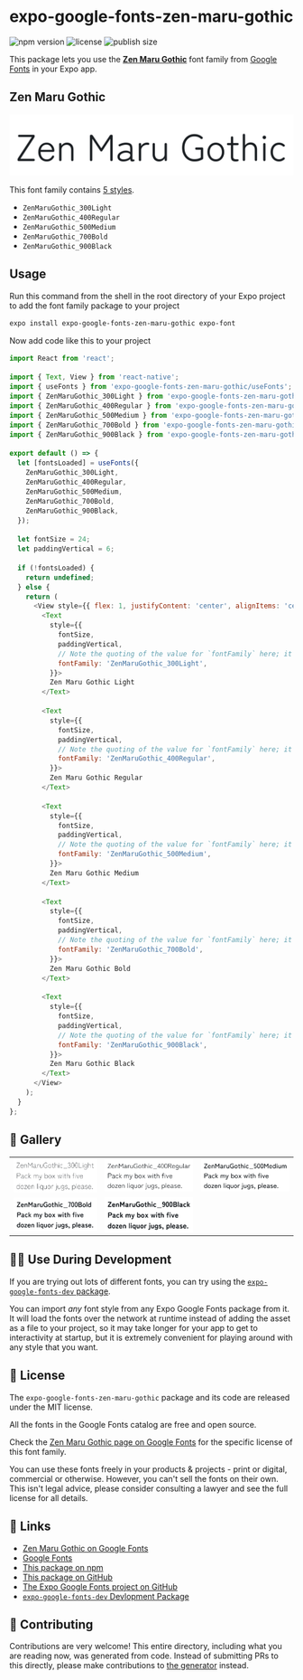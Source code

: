 # expo-google-fonts-zen-maru-gothic

![npm version](https://flat.badgen.net/npm/v/expo-google-fonts-zen-maru-gothic)
![license](https://flat.badgen.net/github/license/expo/google-fonts)
![publish size](https://flat.badgen.net/packagephobia/install/expo-google-fonts-zen-maru-gothic)

This package lets you use the [**Zen Maru Gothic**](https://fonts.google.com/specimen/Zen+Maru+Gothic) font family from [Google Fonts](https://fonts.google.com/) in your Expo app.

## Zen Maru Gothic

![Zen Maru Gothic](./font-family.png)

This font family contains [5 styles](#-gallery).

- `ZenMaruGothic_300Light`
- `ZenMaruGothic_400Regular`
- `ZenMaruGothic_500Medium`
- `ZenMaruGothic_700Bold`
- `ZenMaruGothic_900Black`

## Usage

Run this command from the shell in the root directory of your Expo project to add the font family package to your project
```sh
expo install expo-google-fonts-zen-maru-gothic expo-font
```

Now add code like this to your project
```js
import React from 'react';

import { Text, View } from 'react-native';
import { useFonts } from 'expo-google-fonts-zen-maru-gothic/useFonts';
import { ZenMaruGothic_300Light } from 'expo-google-fonts-zen-maru-gothic/300Light';
import { ZenMaruGothic_400Regular } from 'expo-google-fonts-zen-maru-gothic/400Regular';
import { ZenMaruGothic_500Medium } from 'expo-google-fonts-zen-maru-gothic/500Medium';
import { ZenMaruGothic_700Bold } from 'expo-google-fonts-zen-maru-gothic/700Bold';
import { ZenMaruGothic_900Black } from 'expo-google-fonts-zen-maru-gothic/900Black';

export default () => {
  let [fontsLoaded] = useFonts({
    ZenMaruGothic_300Light,
    ZenMaruGothic_400Regular,
    ZenMaruGothic_500Medium,
    ZenMaruGothic_700Bold,
    ZenMaruGothic_900Black,
  });

  let fontSize = 24;
  let paddingVertical = 6;

  if (!fontsLoaded) {
    return undefined;
  } else {
    return (
      <View style={{ flex: 1, justifyContent: 'center', alignItems: 'center' }}>
        <Text
          style={{
            fontSize,
            paddingVertical,
            // Note the quoting of the value for `fontFamily` here; it expects a string!
            fontFamily: 'ZenMaruGothic_300Light',
          }}>
          Zen Maru Gothic Light
        </Text>

        <Text
          style={{
            fontSize,
            paddingVertical,
            // Note the quoting of the value for `fontFamily` here; it expects a string!
            fontFamily: 'ZenMaruGothic_400Regular',
          }}>
          Zen Maru Gothic Regular
        </Text>

        <Text
          style={{
            fontSize,
            paddingVertical,
            // Note the quoting of the value for `fontFamily` here; it expects a string!
            fontFamily: 'ZenMaruGothic_500Medium',
          }}>
          Zen Maru Gothic Medium
        </Text>

        <Text
          style={{
            fontSize,
            paddingVertical,
            // Note the quoting of the value for `fontFamily` here; it expects a string!
            fontFamily: 'ZenMaruGothic_700Bold',
          }}>
          Zen Maru Gothic Bold
        </Text>

        <Text
          style={{
            fontSize,
            paddingVertical,
            // Note the quoting of the value for `fontFamily` here; it expects a string!
            fontFamily: 'ZenMaruGothic_900Black',
          }}>
          Zen Maru Gothic Black
        </Text>
      </View>
    );
  }
};

```

## 🔡 Gallery


||||
|-|-|-|
|![ZenMaruGothic_300Light](.//300Light/ZenMaruGothic_300Light.ttf.png)|![ZenMaruGothic_400Regular](.//400Regular/ZenMaruGothic_400Regular.ttf.png)|![ZenMaruGothic_500Medium](.//500Medium/ZenMaruGothic_500Medium.ttf.png)||
|![ZenMaruGothic_700Bold](.//700Bold/ZenMaruGothic_700Bold.ttf.png)|![ZenMaruGothic_900Black](.//900Black/ZenMaruGothic_900Black.ttf.png)|||


## 👩‍💻 Use During Development

If you are trying out lots of different fonts, you can try using the [`expo-google-fonts-dev` package](https://github.com/freeboub/google-fonts/tree/master/font-packages/dev#readme).

You can import *any* font style from any Expo Google Fonts package from it. It will load the fonts
over the network at runtime instead of adding the asset as a file to your project, so it may take longer
for your app to get to interactivity at startup, but it is extremely convenient
for playing around with any style that you want.

## 📖 License

The `expo-google-fonts-zen-maru-gothic` package and its code are released under the MIT license.

All the fonts in the Google Fonts catalog are free and open source.

Check the [Zen Maru Gothic page on Google Fonts](https://fonts.google.com/specimen/Zen+Maru+Gothic) for the specific license of this font family.

You can use these fonts freely in your products & projects - print or digital, commercial or otherwise. However, you can't sell the fonts on their own. This isn't legal advice, please consider consulting a lawyer and see the full license for all details.

## 🔗 Links

- [Zen Maru Gothic on Google Fonts](https://fonts.google.com/specimen/Zen+Maru+Gothic)
- [Google Fonts](https://fonts.google.com/)
- [This package on npm](https://www.npmjs.com/package/expo-google-fonts-zen-maru-gothic)
- [This package on GitHub](https://github.com/freeboub/google-fonts/tree/master/font-packages/zen-maru-gothic)
- [The Expo Google Fonts project on GitHub](https://github.com/freeboub/google-fonts)
- [`expo-google-fonts-dev` Devlopment Package](https://github.com/freeboub/google-fonts/tree/master/font-packages/dev)

## 🤝 Contributing

Contributions are very welcome! This entire directory, including what you are reading now, was generated from code. Instead of submitting PRs to this directly, please make contributions to [the generator](https://github.com/freeboub/google-fonts/tree/master/packages/generator) instead.
